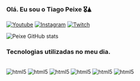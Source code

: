 ### Olá. Eu sou o Tiago Peixe 🎖️🛦

[![Youtube](https://img.shields.io/badge/YouTube-FF0000?style=for-the-badge&logo=youtube&logoColor=white)]([https://www.youtube.com/@peixe_opaleiro5851](https://www.youtube.com/channel/UCpudlTph3-cd4cXA9A45WXA))
[![Instagram](https://img.shields.io/badge/Instagram-E4405F?style=for-the-badge&logo=instagram&logoColor=white)](https://www.instagram.com/peixe_opaleiro)
[![Twitch](https://img.shields.io/badge/Twitch-9146FF?style=for-the-badge&logo=twitch&logoColor=white)](https://www.twitch.tv/peixe_opaleiro)

![Peixe GitHub stats](https://github-readme-stats.vercel.app/api?username=TiagoPeixe-Dev&show_icons=true&theme=dracula)

### Tecnologias utilizadas no meu dia.

<div style="display:inline_block"><br/>   
    <img align= "center" alt="html5" src="https://img.shields.io/badge/HTML-239120?style=for-the-badge&logo=html5&logoColor=white">
    <img align= "center" alt="html5" src="https://img.shields.io/badge/CSS3-1572B6?style=for-the-badge&logo=css3&logoColor=white">
    <img align= "center" alt="html5" src="https://img.shields.io/badge/JavaScript-F7DF1E?style=for-the-badge&logo=javascript&logoColor=black">
    <img align= "center" alt="html5" src="https://img.shields.io/badge/Python-3776AB?style=for-the-badge&logo=python&logoColor=white">
    <img align= "center" alt="html5" src="https://img.shields.io/badge/TypeScript-007ACC?style=for-the-badge&logo=typescript&logoColor=white">
     <img align= "center" alt="html5" src="https://img.shields.io/badge/Node.js-43853D?style=for-the-badge&logo=node.js&logoColor=white">
</div>



